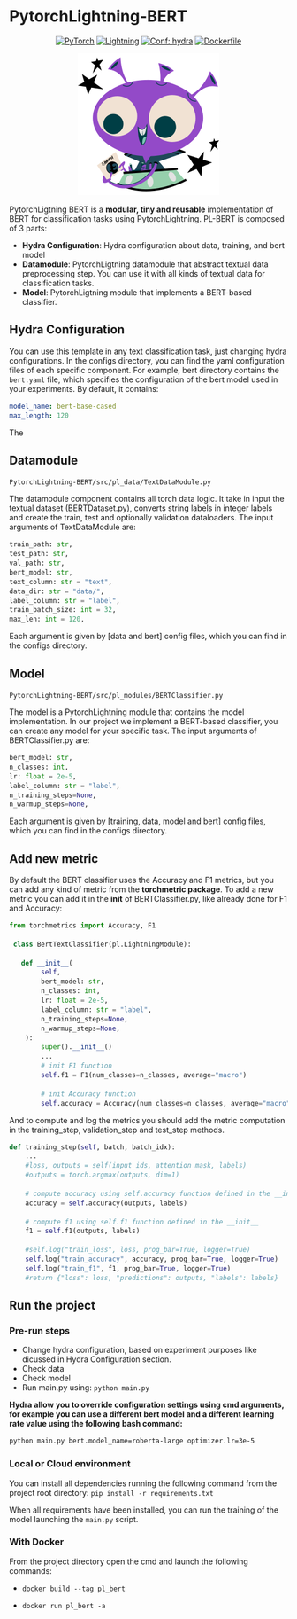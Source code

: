 # PytorchLightning-BERT

<p align="center">
    <a href="https://pytorch.org/get-started/locally/"><img alt="PyTorch" src="https://img.shields.io/badge/-PyTorch-red?logo=pytorch&labelColor=gray"></a>
    <a href="https://pytorchlightning.ai/"><img alt="Lightning" src="https://img.shields.io/static/v1?label=code&color=blueviolet&logo=pytorchlightning&message=PytorchLightning"></a>
    <a href="https://hydra.cc/"><img alt="Conf: hydra" src="https://img.shields.io/badge/conf-hydra-blue"></a>
    <a href="https://www.docker.com/"><img alt="Dockerfile" src="https://img.shields.io/static/v1?label=Dockerfile&color=blue&logo=docker&message=available"></a>
</p>
<p align="center">
<img src="https://github.com/samirsalman/PytorchLightning-BERT/blob/master/logo.png"/>
</p>

PytorchLigtning BERT is a **modular, tiny and reusable** implementation of BERT for classification tasks using PytorchLightning. PL-BERT is composed of 3 parts:
- **Hydra Configuration**: Hydra configuration about data, training, and bert model
- **Datamodule**: PytorchLigtning datamodule that abstract textual data preprocessing step. You can use it with all kinds of textual data for classification tasks.
- **Model**: PytorchLigtning module that implements a BERT-based classifier. 



## Hydra Configuration

You can use this template in any text classification task, just changing hydra configurations. In the configs directory, you can find the yaml configuration files of each specific component. For example, bert directory contains the ```bert.yaml``` file, which specifies the configuration of the bert model used in your experiments. By default, it contains:
```yaml
model_name: bert-base-cased
max_length: 120
```
The 

## Datamodule
```PytorchLightning-BERT/src/pl_data/TextDataModule.py```

The datamodule component contains all torch data logic. It take in input the textual dataset (BERTDataset.py), converts string labels in integer labels and create the train, test and optionally validation dataloaders. The input arguments of TextDataModule are:
```python
train_path: str,
test_path: str,
val_path: str,
bert_model: str,
text_column: str = "text",
data_dir: str = "data/",
label_column: str = "label",
train_batch_size: int = 32,
max_len: int = 120,
```

Each argument is given by [data and bert] config files, which you can find in the configs directory.


## Model
```PytorchLightning-BERT/src/pl_modules/BERTClassifier.py```

The model is a PytorchLightning module that contains the model implementation. In our project we implement a BERT-based classifier, you can create any model for your specific task. The input arguments of BERTClassifier.py are:
```python
bert_model: str,
n_classes: int,
lr: float = 2e-5,
label_column: str = "label",
n_training_steps=None,
n_warmup_steps=None,
```
Each argument is given by [training, data, model and bert] config files, which you can find in the configs directory.

## Add new metric

By default the BERT classifier uses the Accuracy and F1 metrics, but you can add any kind of metric from the **torchmetric package**. To add a new metric you can add it in the __init__ of BERTClassifier.py, like already done for F1 and Accuracy:
```python
from torchmetrics import Accuracy, F1

 class BertTextClassifier(pl.LightningModule):  
 
   def __init__(
        self,
        bert_model: str,
        n_classes: int,
        lr: float = 2e-5,
        label_column: str = "label",
        n_training_steps=None,
        n_warmup_steps=None,
    ):
        super().__init__()
        ...
        # init F1 function
        self.f1 = F1(num_classes=n_classes, average="macro")
        
        # init Accuracy function
        self.accuracy = Accuracy(num_classes=n_classes, average="macro")
```

And to compute and log the metrics you should add the metric computation in the training_step, validation_step and test_step methods. 

```python
def training_step(self, batch, batch_idx):
    ...
    #loss, outputs = self(input_ids, attention_mask, labels)
    #outputs = torch.argmax(outputs, dim=1)
    
    # compute accuracy using self.accuracy function defined in the __init__
    accuracy = self.accuracy(outputs, labels)
    
    # compute f1 using self.f1 function defined in the __init__
    f1 = self.f1(outputs, labels)
    
    #self.log("train_loss", loss, prog_bar=True, logger=True)
    self.log("train_accuracy", accuracy, prog_bar=True, logger=True)
    self.log("train_f1", f1, prog_bar=True, logger=True)
    #return {"loss": loss, "predictions": outputs, "labels": labels}
```

## Run the project

### Pre-run steps
- Change hydra configuration, based on experiment purposes like dicussed in Hydra Configuration section.
- Check data
- Check model
- Run main.py using: ```python main.py```

**Hydra allow you to override configuration settings using cmd arguments, for example you can use a different bert model and a different learning rate value using the following bash command:**
```bash 
python main.py bert.model_name=roberta-large optimizer.lr=3e-5
```

### Local or Cloud environment
You can install all dependencies running the following command from the project root directory:
```pip install -r requirements.txt```

When all requirements have been installed, you can run the training of the model launching the ```main.py``` script.

### With Docker
From the project directory open the cmd and launch the following commands:

- ```docker build --tag pl_bert```

- ```docker run pl_bert -a```

